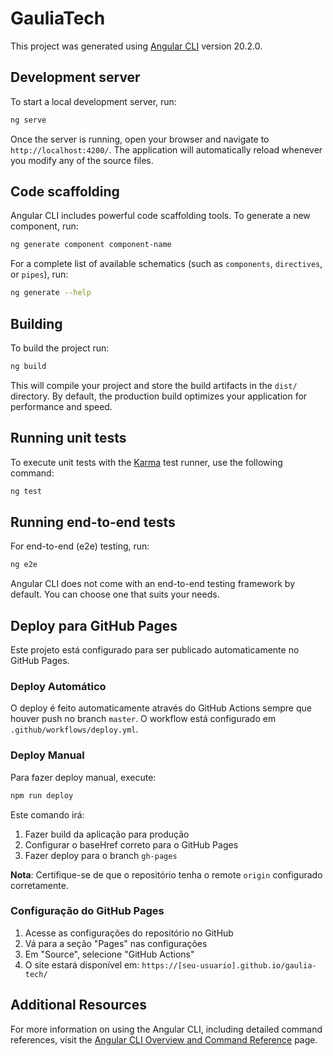 # GauliaTech

This project was generated using [Angular CLI](https://github.com/angular/angular-cli) version 20.2.0.

## Development server

To start a local development server, run:

```bash
ng serve
```

Once the server is running, open your browser and navigate to `http://localhost:4200/`. The application will automatically reload whenever you modify any of the source files.

## Code scaffolding

Angular CLI includes powerful code scaffolding tools. To generate a new component, run:

```bash
ng generate component component-name
```

For a complete list of available schematics (such as `components`, `directives`, or `pipes`), run:

```bash
ng generate --help
```

## Building

To build the project run:

```bash
ng build
```

This will compile your project and store the build artifacts in the `dist/` directory. By default, the production build optimizes your application for performance and speed.

## Running unit tests

To execute unit tests with the [Karma](https://karma-runner.github.io) test runner, use the following command:

```bash
ng test
```

## Running end-to-end tests

For end-to-end (e2e) testing, run:

```bash
ng e2e
```

Angular CLI does not come with an end-to-end testing framework by default. You can choose one that suits your needs.

## Deploy para GitHub Pages

Este projeto está configurado para ser publicado automaticamente no GitHub Pages.

### Deploy Automático

O deploy é feito automaticamente através do GitHub Actions sempre que houver push no branch `master`. O workflow está configurado em `.github/workflows/deploy.yml`.

### Deploy Manual

Para fazer deploy manual, execute:

```bash
npm run deploy
```

Este comando irá:
1. Fazer build da aplicação para produção
2. Configurar o baseHref correto para o GitHub Pages
3. Fazer deploy para o branch `gh-pages`

**Nota**: Certifique-se de que o repositório tenha o remote `origin` configurado corretamente.

### Configuração do GitHub Pages

1. Acesse as configurações do repositório no GitHub
2. Vá para a seção "Pages" nas configurações
3. Em "Source", selecione "GitHub Actions"
4. O site estará disponível em: `https://[seu-usuario].github.io/gaulia-tech/`

## Additional Resources

For more information on using the Angular CLI, including detailed command references, visit the [Angular CLI Overview and Command Reference](https://angular.dev/tools/cli) page.
